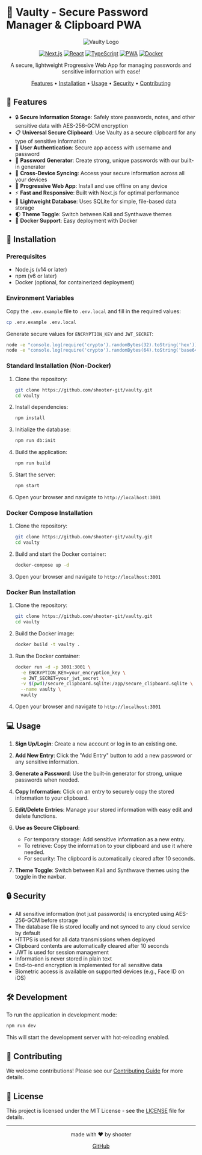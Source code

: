 # 🔐 Vaulty - Secure Password Manager & Clipboard PWA

<div align="center">

![Vaulty Logo](https://via.placeholder.com/150)

[![Next.js](https://img.shields.io/badge/Next.js-000000?style=for-the-badge&logo=next.js&logoColor=white)](https://nextjs.org/)
[![React](https://img.shields.io/badge/React-61DAFB?style=for-the-badge&logo=react&logoColor=black)](https://reactjs.org/)
[![TypeScript](https://img.shields.io/badge/TypeScript-3178C6?style=for-the-badge&logo=typescript&logoColor=white)](https://www.typescriptlang.org/)
[![PWA](https://img.shields.io/badge/PWA-5A0FC8?style=for-the-badge&logo=pwa&logoColor=white)](https://web.dev/progressive-web-apps/)
[![Docker](https://img.shields.io/badge/Docker-2496ED?style=for-the-badge&logo=docker&logoColor=white)](https://www.docker.com/)

A secure, lightweight Progressive Web App for managing passwords and sensitive information with ease!

[Features](#-features) • [Installation](#-installation) • [Usage](#-usage) • [Security](#-security) • [Contributing](#-contributing)

</div>

## 🌟 Features

- 🔒 **Secure Information Storage**: Safely store passwords, notes, and other sensitive data with AES-256-GCM encryption
- 📋 **Universal Secure Clipboard**: Use Vaulty as a secure clipboard for any type of sensitive information
- 🔢 **User Authentication**: Secure app access with username and password
- 🎲 **Password Generator**: Create strong, unique passwords with our built-in generator
- 📱 **Cross-Device Syncing**: Access your secure information across all your devices
- 🚀 **Progressive Web App**: Install and use offline on any device
- ⚡ **Fast and Responsive**: Built with Next.js for optimal performance
- 💾 **Lightweight Database**: Uses SQLite for simple, file-based data storage
- 🌓 **Theme Toggle**: Switch between Kali and Synthwave themes
- 🐳 **Docker Support**: Easy deployment with Docker

## 🚀 Installation

### Prerequisites

- Node.js (v14 or later)
- npm (v6 or later)
- Docker (optional, for containerized deployment)

### Environment Variables

Copy the `.env.example` file to `.env.local` and fill in the required values:

```bash
cp .env.example .env.local
```

Generate secure values for `ENCRYPTION_KEY` and `JWT_SECRET`:

```bash
node -e "console.log(require('crypto').randomBytes(32).toString('hex'))"  # For ENCRYPTION_KEY
node -e "console.log(require('crypto').randomBytes(64).toString('base64'))"  # For JWT_SECRET
```

### Standard Installation (Non-Docker)

1. Clone the repository:
   ```bash
   git clone https://github.com/shooter-git/vaulty.git
   cd vaulty
   ```

2. Install dependencies:
   ```bash
   npm install
   ```

3. Initialize the database:
   ```bash
   npm run db:init
   ```

4. Build the application:
   ```bash
   npm run build
   ```

5. Start the server:
   ```bash
   npm start
   ```

6. Open your browser and navigate to `http://localhost:3001`

### Docker Compose Installation

1. Clone the repository:
   ```bash
   git clone https://github.com/shooter-git/vaulty.git
   cd vaulty
   ```

2. Build and start the Docker container:
   ```bash
   docker-compose up -d
   ```

3. Open your browser and navigate to `http://localhost:3001`

### Docker Run Installation

1. Clone the repository:
   ```bash
   git clone https://github.com/shooter-git/vaulty.git
   cd vaulty
   ```

2. Build the Docker image:
   ```bash
   docker build -t vaulty .
   ```

3. Run the Docker container:
   ```bash
   docker run -d -p 3001:3001 \
     -e ENCRYPTION_KEY=your_encryption_key \
     -e JWT_SECRET=your_jwt_secret \
     -v $(pwd)/secure_clipboard.sqlite:/app/secure_clipboard.sqlite \
     --name vaulty \
     vaulty
   ```

4. Open your browser and navigate to `http://localhost:3001`

## 💻 Usage

1. **Sign Up/Login**: Create a new account or log in to an existing one.

2. **Add New Entry**: Click the "Add Entry" button to add a new password or any sensitive information.

3. **Generate a Password**: Use the built-in generator for strong, unique passwords when needed.

4. **Copy Information**: Click on an entry to securely copy the stored information to your clipboard.

5. **Edit/Delete Entries**: Manage your stored information with easy edit and delete functions.

6. **Use as Secure Clipboard**: 
   - For temporary storage: Add sensitive information as a new entry.
   - To retrieve: Copy the information to your clipboard and use it where needed.
   - For security: The clipboard is automatically cleared after 10 seconds.

7. **Theme Toggle**: Switch between Kali and Synthwave themes using the toggle in the navbar.

## 🔒 Security

- All sensitive information (not just passwords) is encrypted using AES-256-GCM before storage
- The database file is stored locally and not synced to any cloud service by default
- HTTPS is used for all data transmissions when deployed
- Clipboard contents are automatically cleared after 10 seconds
- JWT is used for session management
- Information is never stored in plain text
- End-to-end encryption is implemented for all sensitive data
- Biometric access is available on supported devices (e.g., Face ID on iOS)

## 🛠️ Development

To run the application in development mode:

```bash
npm run dev
```

This will start the development server with hot-reloading enabled.

## 🤝 Contributing

We welcome contributions! Please see our [Contributing Guide](CONTRIBUTING.md) for more details.

## 📄 License

This project is licensed under the MIT License - see the [LICENSE](LICENSE) file for details.

---

<div align="center">
made with ❤️ by shooter

[GitHub](https://github.com/shooter-git)
</div>